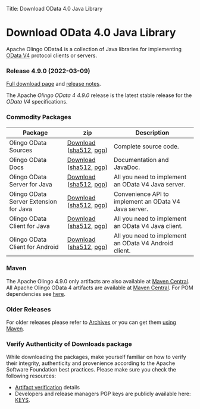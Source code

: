 Title:     Download OData 4.0 Java Library

# Download OData 4.0 Java Library

Apache Olingo OData4 is a collection of Java libraries for
implementing [OData V4][1] protocol clients or servers.

### Release 4.9.0 (2022-03-09)

[Full download page][2] and [release notes][3].

The Apache *Olingo OData 4 4.9.0* release is the latest stable release for the *OData V4* specifications.

### Commodity Packages

Package | zip | Description
--------|-----|-----
Olingo OData Sources            |[Download](https://www.apache.org/dyn/closer.lua/olingo/odata4/4.9.0/Olingo-OData-4.9.0-source-release.zip) ([sha512](https://www.apache.org/dist/olingo/odata4/4.9.0/Olingo-OData-4.9.0-source-release.zip.sha512), [pgp](https://www.apache.org/dist/olingo/odata4/4.9.0/Olingo-OData-4.9.0-source-release.zip.asc)) | Complete source code.
Olingo OData Docs               | [Download](https://www.apache.org/dyn/closer.lua/olingo/odata4/4.9.0/Olingo-OData-JavaDoc-4.9.0-javadoc.zip) ([sha512](https://www.apache.org/dist/olingo/odata4/4.9.0/Olingo-OData-JavaDoc-4.9.0-javadoc.zip.sha512), [pgp](https://www.apache.org/dist/olingo/odata4/4.9.0/Olingo-OData-JavaDoc-4.9.0-javadoc.zip.asc)) | Documentation and JavaDoc.
Olingo OData Server for Java            | [Download](https://www.apache.org/dyn/closer.lua/olingo/odata4/4.9.0/Olingo-OData-Server-for-Java-4.9.0-lib.zip) ([sha512](https://www.apache.org/dist/olingo/odata4/4.9.0/Olingo-OData-Server-for-Java-4.9.0-lib.zip.sha512), [pgp](https://www.apache.org/dist/olingo/odata4/4.9.0/Olingo-OData-Server-for-Java-4.9.0-lib.zip.asc)) | All you need to implement an OData V4 Java server.
Olingo OData Server Extension for Java            | [Download](https://www.apache.org/dyn/closer.lua/olingo/odata4/4.9.0/Olingo-OData-Server-Extension-for-Java-4.9.0-lib.zip) ([sha512](https://www.apache.org/dist/olingo/odata4/4.9.0/Olingo-OData-Server-Extension-for-Java-4.9.0-lib.zip.sha512), [pgp](https://www.apache.org/dist/olingo/odata4/4.9.0/Olingo-OData-Server-Extension-for-Java-4.9.0-lib.zip.asc)) | Convenience API to implement an OData V4 Java server.
Olingo OData Client for Java      | [Download](https://www.apache.org/dyn/closer.lua/olingo/odata4/4.9.0/Olingo-OData-Client-for-Java-4.9.0-lib.zip) ([sha512](https://www.apache.org/dist/olingo/odata4/4.9.0/Olingo-OData-Client-for-Java-4.9.0-lib.zip.sha512), [pgp](https://www.apache.org/dist/olingo/odata4/4.9.0/Olingo-OData-Client-for-Java-4.9.0-lib.zip.asc)) | All you need to implement an OData V4 Java client.
Olingo OData Client for Android     | [Download](https://www.apache.org/dyn/closer.lua/olingo/odata4/4.9.0/Olingo-OData-Client-for-Android-4.9.0-lib.zip) ([sha512](https://www.apache.org/dist/olingo/odata4/4.9.0/Olingo-OData-Client-for-Android-4.9.0-lib.zip.sha512), [pgp](https://www.apache.org/dist/olingo/odata4/4.9.0/Olingo-OData-Client-for-Android-4.9.0-lib.zip.asc)) | All you need to implement an OData V4 Android client.

### Maven

The Apache Olingo 4.9.0 only artifacts are also available at [Maven Central](https://search.maven.org/#search%7Cga%7C1%7Cg:%22org.apache.olingo%22%20AND%20v:%224.9.0%22).
All Apache Olingo OData 4 artifacts are available at [Maven Central](https://search.maven.org/#search|ga|1|org.apache.olingo).
For POM dependencies see [here](/doc/odata4/maven.html).

### Older Releases

For older releases please refer to [Archives][4]
or you can get them [using Maven](/doc/odata4/maven.html).

### Verify Authenticity of Downloads package

While downloading the packages, make yourself familiar
on how to verify their integrity, authenticity and provenience
according to the Apache Software Foundation best practices.
Please make sure you check the following resources:

  - [Artifact verification](/verification.html) details
  - Developers and release managers PGP keys are publicly available here: [KEYS](https://downloads.apache.org/olingo/KEYS).


  [1]: https://odata.org
  [2]: https://www.apache.org/dist/olingo/odata4/4.9.0/
  [3]: https://issues.apache.org/jira/secure/ReleaseNote.jspa?projectId=12314520&version=12349547
  [4]: https://archive.apache.org/dist/olingo/
